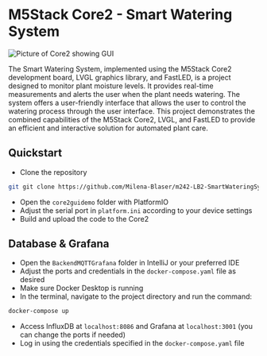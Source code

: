 # M5Stack Core2 - Smart Watering System

![Picture of Core2 showing GUI](docs/gui.jpg)

The Smart Watering System, implemented using the M5Stack Core2 development board, LVGL graphics library, and FastLED, is a project designed to monitor plant moisture levels. It provides real-time measurements and alerts the user when the plant needs watering. The system offers a user-friendly interface that allows the user to control the watering process through the user interface. This project demonstrates the combined capabilities of the M5Stack Core2, LVGL, and FastLED to provide an efficient and interactive solution for automated plant care.

## Quickstart
- Clone the repository
```bash
git git clone https://github.com/Milena-Blaser/m242-LB2-SmartWateringSystem
```

- Open the `core2guidemo` folder with PlatformIO
- Adjust the serial port in `platform.ini` according to your device settings
- Build and upload the code to the Core2

## Database & Grafana
- Open the `BackendMQTTGrafana` folder in IntelliJ or your preferred IDE
- Adjust the ports and credentials in the `docker-compose.yaml` file as desired
- Make sure Docker Desktop is running
- In the terminal, navigate to the project directory and run the command:

```bash
docker-compose up
```

- Access InfluxDB at `localhost:8086` and Grafana at `localhost:3001` (you can change the ports if needed)
- Log in using the credentials specified in the `docker-compose.yaml` file

